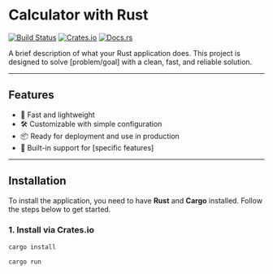 # Calculator with Rust

[![Build Status](https://img.shields.io/github/actions/workflow/status/your-username/my-rust-app/ci.yml?branch=main)](https://github.com/your-username/my-rust-app/actions)
[![Crates.io](https://img.shields.io/crates/v/myrustapp.svg)](https://crates.io/crates/myrustapp)
[![Docs.rs](https://docs.rs/myrustapp/badge.svg)](https://docs.rs/myrustapp)

A brief description of what your Rust application does. This project is designed to solve [problem/goal] with a clean, fast, and reliable solution.

---

## Features

- 🚀 Fast and lightweight
- 🛠️ Customizable with simple configuration
- 📦 Ready for deployment and use in production
- 🧪 Built-in support for [specific features]

---

## Installation

To install the application, you need to have **Rust** and **Cargo** installed. Follow the steps below to get started.

### 1. Install via Crates.io

```bash
cargo install

cargo run
```
